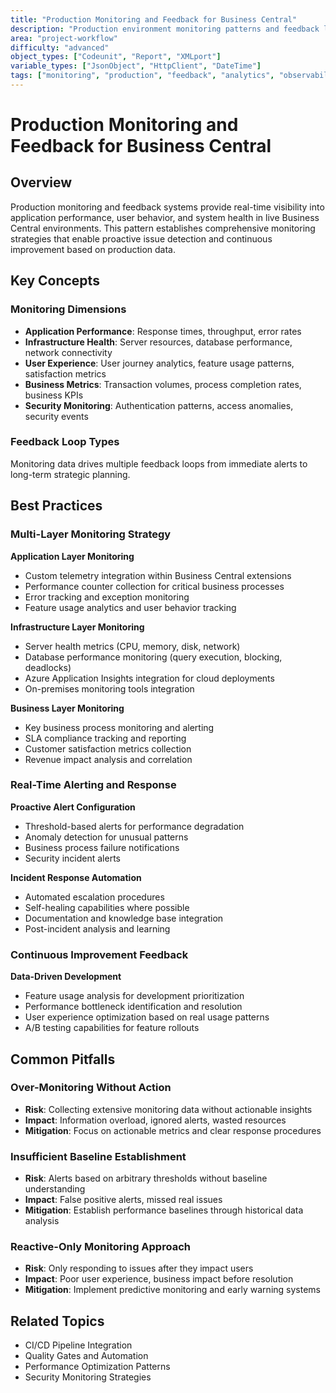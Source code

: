 ```yaml
---
title: "Production Monitoring and Feedback for Business Central"
description: "Production environment monitoring patterns and feedback loops for Business Central applications"
area: "project-workflow"
difficulty: "advanced"
object_types: ["Codeunit", "Report", "XMLport"]
variable_types: ["JsonObject", "HttpClient", "DateTime"]
tags: ["monitoring", "production", "feedback", "analytics", "observability"]
---
```


# Production Monitoring and Feedback for Business Central

## Overview

Production monitoring and feedback systems provide real-time visibility into application performance, user behavior, and system health in live Business Central environments. This pattern establishes comprehensive monitoring strategies that enable proactive issue detection and continuous improvement based on production data.

## Key Concepts

### Monitoring Dimensions
- **Application Performance**: Response times, throughput, error rates
- **Infrastructure Health**: Server resources, database performance, network connectivity
- **User Experience**: User journey analytics, feature usage patterns, satisfaction metrics
- **Business Metrics**: Transaction volumes, process completion rates, business KPIs
- **Security Monitoring**: Authentication patterns, access anomalies, security events

### Feedback Loop Types
Monitoring data drives multiple feedback loops from immediate alerts to long-term strategic planning.

## Best Practices

### Multi-Layer Monitoring Strategy

**Application Layer Monitoring**
- Custom telemetry integration within Business Central extensions
- Performance counter collection for critical business processes
- Error tracking and exception monitoring
- Feature usage analytics and user behavior tracking

**Infrastructure Layer Monitoring**
- Server health metrics (CPU, memory, disk, network)
- Database performance monitoring (query execution, blocking, deadlocks)
- Azure Application Insights integration for cloud deployments
- On-premises monitoring tools integration

**Business Layer Monitoring**
- Key business process monitoring and alerting
- SLA compliance tracking and reporting
- Customer satisfaction metrics collection
- Revenue impact analysis and correlation

### Real-Time Alerting and Response

**Proactive Alert Configuration**
- Threshold-based alerts for performance degradation
- Anomaly detection for unusual patterns
- Business process failure notifications
- Security incident alerts

**Incident Response Automation**
- Automated escalation procedures
- Self-healing capabilities where possible
- Documentation and knowledge base integration
- Post-incident analysis and learning

### Continuous Improvement Feedback

**Data-Driven Development**
- Feature usage analysis for development prioritization
- Performance bottleneck identification and resolution
- User experience optimization based on real usage patterns
- A/B testing capabilities for feature rollouts

## Common Pitfalls

### Over-Monitoring Without Action
- **Risk**: Collecting extensive monitoring data without actionable insights
- **Impact**: Information overload, ignored alerts, wasted resources
- **Mitigation**: Focus on actionable metrics and clear response procedures

### Insufficient Baseline Establishment
- **Risk**: Alerts based on arbitrary thresholds without baseline understanding
- **Impact**: False positive alerts, missed real issues
- **Mitigation**: Establish performance baselines through historical data analysis

### Reactive-Only Monitoring Approach
- **Risk**: Only responding to issues after they impact users
- **Impact**: Poor user experience, business impact before resolution
- **Mitigation**: Implement predictive monitoring and early warning systems

## Related Topics

- CI/CD Pipeline Integration
- Quality Gates and Automation
- Performance Optimization Patterns
- Security Monitoring Strategies
